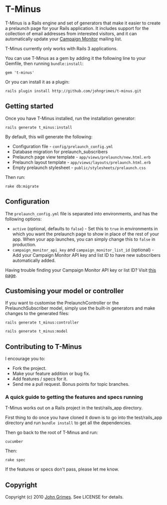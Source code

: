 # T-Minus

T-Minus is a Rails engine and set of generators that make it easier to
create a prelaunch page for your Rails application. It includes support
for the collection of email addresses from interested visitors, and it
can automatically update your [Campaign Monitor](http://www.campaignmonitor.com/) 
mailing list.

T-Minus currently only works with Rails 3 applications.

You can use T-Minus as a gem by adding it the following line to your
Gemfile, then running `bundle:install`:

    gem 't-minus'

Or you can install it as a plugin:

    rails plugin install http://github.com/johngrimes/t-minus.git

## Getting started

Once you have T-Minus installed, run the installation generator:

    rails generate t_minus:install

By default, this will generate the following:

* Configuration file - `config/prelaunch_config.yml`
* Database migration for prelaunch_subscribers
* Prelaunch page view template - `app/views/prelaunch/new.html.erb`
* Prelaunch layout template - `app/views/layouts/prelaunch.html.erb`
* Empty prelaunch stylesheet - `public/stylesheets/prelaunch.css`

Then run:

    rake db:migrate

## Configuration

The `prelaunch_config.yml` file is separated into environments, and has
the following options:

* `active` (optional, defaults to `false`) - Set this to `true` in environments in which you want the
  prelaunch page to show in place of the rest of your app. When your app
  launches, you can simply change this to `false` in production.
* `campaign_monitor_api_key` and `campaign_monitor_list_id` (optional) -
  Add your Campaign Monitor API key and list ID to have new subscribers
  automatically added. 

Having trouble finding your Campaign Monitor API key or list ID? Visit
[this page](http://www.campaignmonitor.com/api/required/).

## Customising your model or controller

If you want to customise the PrelaunchController or the
PrelaunchSubscriber model, simply use the built-in generators and make
changes to the generated files:

    rails generate t_minus:controller

    rails generate t_minus:model

## Contributing to T-Minus

I encourage you to:
 
* Fork the project.
* Make your feature addition or bug fix.
* Add features / specs for it.
* Send me a pull request. Bonus points for topic branches.

### A quick guide to getting the features and specs running

T-Minus works out on a Rails project in the test/rails_app directory.

First thing to do once you have cloned it down is to go into the
test/rails_app directory and run `bundle install` to get all the
dependencies.

Then go back to the root of T-Minus and run:

    cucumber

Then:

    rake spec

If the features or specs don't pass, please let me know.

## Copyright

Copyright (c) 2010 [John Grimes](http://www.smallspark.com.au/about/). See LICENSE for details.
